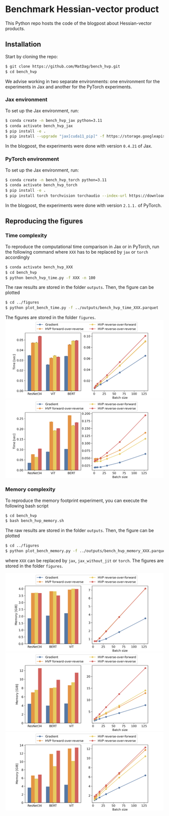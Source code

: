 # Benchmark Hessian-vector product

This Python repo hosts the code of the blogpost about Hessian-vector products.

## Installation

Start by cloning the repo:
```bash
$ git clone https://github.com/MatDag/bench_hvp.git
$ cd bench_hvp
```
We advise working in two separate environments: one environment for the experiments in Jax and another for the PyTorch experiments.

### Jax environment
To set up the Jax environment, run:
```bash
$ conda create -n bench_hvp_jax python=3.11
$ conda activate bench_hvp_jax
$ pip install -e .
$ pip install --upgrade "jax[cuda11_pip]" -f https://storage.googleapis.com/jax-releases/jax_cuda_releases.html
```
In the blogpost, the experiments were done with version `0.4.21` of Jax.

### PyTorch environment
To set up the Jax environment, run:
```bash
$ conda create -n bench_hvp_torch python=3.11
$ conda activate bench_hvp_torch
$ pip install -e .
$ pip install torch torchvision torchaudio --index-url https://download.pytorch.org/whl/cu118
```
In the blogpost, the experiments were done with version `2.1.1.` of PyTorch.


## Reproducing the figures 

### Time complexity

To reproduce the computational time comparison in Jax or in PyTorch, run the following command where `XXX` has to be replaced by `jax` or `torch` accordingly

```bash
$ conda activate bench_hvp_XXX
$ cd bench_hvp
$ python bench_hvp_time.py -f XXX -n 100
```

The raw results are stored in the folder `outputs`. Then, the figure can be plotted 
```bash
$ cd ../figures
$ python plot_bench_time.py -f ../outputs/bench_hvp_time_XXX.parquet
```

The figures are stored in the folder `figures`.
![alt text](https://github.com/MatDag/bench_hvp/blob/main/figures/bench_hvp_time_jax.png)
![alt text](https://github.com/MatDag/bench_hvp/blob/main/figures/bench_hvp_time_torch.png)

### Memory complexity

To reproduce the memory footprint experiment, you can execute the following bash script

```bash
$ cd bench_hvp
$ bash bench_hvp_memory.sh
```

The raw results are stored in the folder `outputs`. Then, the figure can be plotted 
```bash
$ cd ../figures
$ python plot_bench_memory.py -f ../outputs/bench_hvp_memory_XXX.parquet
```
where `XXX` can be replaced by `jax`, `jax_without_jit` or `torch`.
The figures are stored in the folder `figures`.

![alt text](https://github.com/MatDag/bench_hvp/blob/main/figures/bench_hvp_memory_jax.png)
![alt text](https://github.com/MatDag/bench_hvp/blob/main/figures/bench_hvp_memory_jax_without_jit.png)
![alt text](https://github.com/MatDag/bench_hvp/blob/main/figures/bench_hvp_memory_torch.png)
